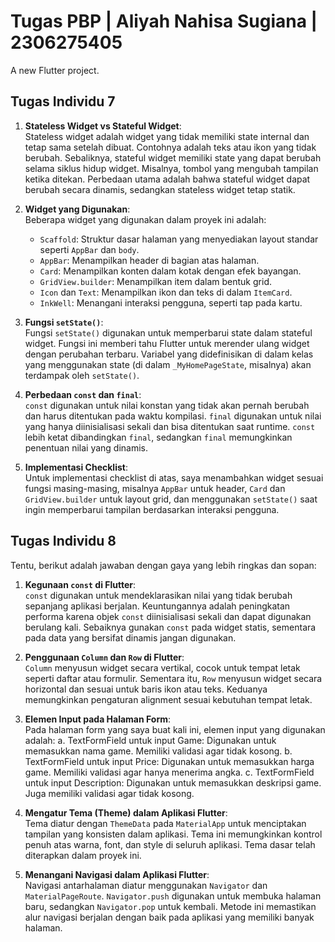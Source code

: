 # Tugas PBP | Aliyah Nahisa Sugiana | 2306275405

A new Flutter project.

## Tugas Individu 7
1. **Stateless Widget vs Stateful Widget**:  
   Stateless widget adalah widget yang tidak memiliki state internal dan tetap sama setelah dibuat. Contohnya adalah teks atau ikon yang tidak berubah. Sebaliknya, stateful widget memiliki state yang dapat berubah selama siklus hidup widget. Misalnya, tombol yang mengubah tampilan ketika ditekan. Perbedaan utama adalah bahwa stateful widget dapat berubah secara dinamis, sedangkan stateless widget tetap statik.

2. **Widget yang Digunakan**:  
   Beberapa widget yang digunakan dalam proyek ini adalah:
   - `Scaffold`: Struktur dasar halaman yang menyediakan layout standar seperti `AppBar` dan `body`.
   - `AppBar`: Menampilkan header di bagian atas halaman.
   - `Card`: Menampilkan konten dalam kotak dengan efek bayangan.
   - `GridView.builder`: Menampilkan item dalam bentuk grid.
   - `Icon` dan `Text`: Menampilkan ikon dan teks di dalam `ItemCard`.
   - `InkWell`: Menangani interaksi pengguna, seperti tap pada kartu.

3. **Fungsi `setState()`**:  
   Fungsi `setState()` digunakan untuk memperbarui state dalam stateful widget. Fungsi ini memberi tahu Flutter untuk merender ulang widget dengan perubahan terbaru. Variabel yang didefinisikan di dalam kelas yang menggunakan state (di dalam `_MyHomePageState`, misalnya) akan terdampak oleh `setState()`.

4. **Perbedaan `const` dan `final`**:  
   `const` digunakan untuk nilai konstan yang tidak akan pernah berubah dan harus ditentukan pada waktu kompilasi. `final` digunakan untuk nilai yang hanya diinisialisasi sekali dan bisa ditentukan saat runtime. `const` lebih ketat dibandingkan `final`, sedangkan `final` memungkinkan penentuan nilai yang dinamis.

5. **Implementasi Checklist**:  
   Untuk implementasi checklist di atas, saya menambahkan widget sesuai fungsi masing-masing, misalnya `AppBar` untuk header, `Card` dan `GridView.builder` untuk layout grid, dan menggunakan `setState()` saat ingin memperbarui tampilan berdasarkan interaksi pengguna.

## Tugas Individu 8
Tentu, berikut adalah jawaban dengan gaya yang lebih ringkas dan sopan:

1. **Kegunaan `const` di Flutter**:  
   `const` digunakan untuk mendeklarasikan nilai yang tidak berubah sepanjang aplikasi berjalan. Keuntungannya adalah peningkatan performa karena objek `const` diinisialisasi sekali dan dapat digunakan berulang kali. Sebaiknya gunakan `const` pada widget statis, sementara pada data yang bersifat dinamis jangan digunakan.

2. **Penggunaan `Column` dan `Row` di Flutter**:  
   `Column` menyusun widget secara vertikal, cocok untuk tempat letak seperti daftar atau formulir. Sementara itu, `Row` menyusun widget secara horizontal dan sesuai untuk baris ikon atau teks. Keduanya memungkinkan pengaturan alignment sesuai kebutuhan tempat letak.

3. **Elemen Input pada Halaman Form**:  
   Pada halaman form yang saya buat kali ini, elemen input yang digunakan adalah:
      a. TextFormField untuk input Game: Digunakan untuk memasukkan nama game. Memiliki validasi agar tidak kosong.
      b. TextFormField untuk input Price: Digunakan untuk memasukkan harga game. Memiliki validasi agar hanya menerima angka.
      c. TextFormField untuk input Description: Digunakan untuk memasukkan deskripsi game. Juga memiliki validasi agar tidak kosong.

4. **Mengatur Tema (Theme) dalam Aplikasi Flutter**:  
   Tema diatur dengan `ThemeData` pada `MaterialApp` untuk menciptakan tampilan yang konsisten dalam aplikasi. Tema ini memungkinkan kontrol penuh atas warna, font, dan style di seluruh aplikasi. Tema dasar telah diterapkan dalam proyek ini.

5. **Menangani Navigasi dalam Aplikasi Flutter**:  
   Navigasi antarhalaman diatur menggunakan `Navigator` dan `MaterialPageRoute`. `Navigator.push` digunakan untuk membuka halaman baru, sedangkan `Navigator.pop` untuk kembali. Metode ini memastikan alur navigasi berjalan dengan baik pada aplikasi yang memiliki banyak halaman.
